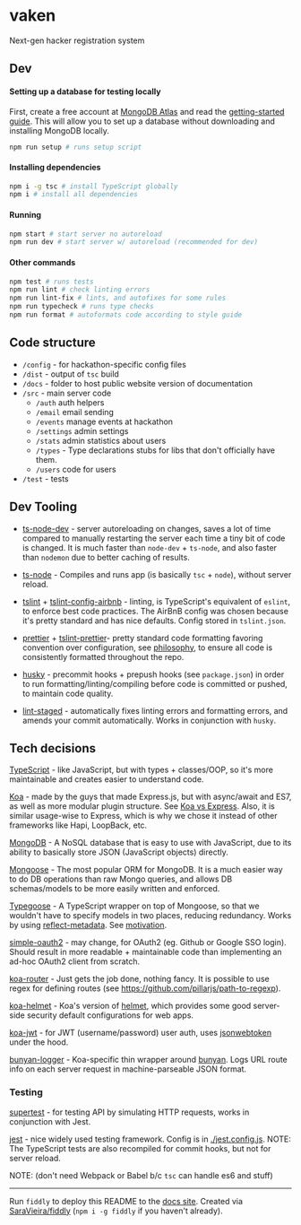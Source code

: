 # vaken
Next-gen hacker registration system


Dev
---

#### Setting up a database for testing locally
First, create a free account at [MongoDB Atlas](https://www.mongodb.com/cloud/atlas) and read the [getting-started guide](https://docs.atlas.mongodb.com/getting-started/). This will allow you to set up a database without downloading and installing MongoDB locally.

```bash
npm run setup # runs setup script
```

#### Installing dependencies
```bash
npm i -g tsc # install TypeScript globally
npm i # install all dependencies
```

#### Running
```bash
npm start # start server no autoreload
npm run dev # start server w/ autoreload (recommended for dev)
```

#### Other commands
```bash
npm test # runs tests
npm run lint # check linting errors
npm run lint-fix # lints, and autofixes for some rules
npm run typecheck # runs type checks
npm run format # autoformats code according to style guide
```

Code structure
---
* `/config` - for hackathon-specific config files
* `/dist` - output of `tsc` build
* `/docs` - folder to host public website version of documentation
* `/src` - main server code
    * `/auth` auth helpers
    * `/email` email sending
    * `/events` manage events at hackathon
    * `/settings` admin settings
    * `/stats` admin statistics about users
    * `/types` - Type declarations stubs for libs that don't officially have them.
    * `/users` code for users
* `/test` - tests


Dev Tooling
---

* [ts-node-dev](https://github.com/whitecolor/ts-node-dev) - server autoreloading on changes, saves a lot of time compared to manually restarting the server each time a tiny bit of code is changed. It is much faster than `node-dev` + `ts-node`, and also faster than `nodemon` due to better caching of results.

* [ts-node](https://github.com/TypeStrong/ts-node) - Compiles and runs app (is basically `tsc` + `node`), without server reload.

* [tslint](https://www.npmjs.com/package/tslint) + [tslint-config-airbnb](https://www.npmjs.com/package/tslint-config-airbnb) - linting, is TypeScript's equivalent of `eslint`, to enforce best code practices. The AirBnB config was chosen because it's pretty standard and has nice defaults. Config stored in `tslint.json`.

* [prettier](https://www.npmjs.com/package/prettier) + [tslint-prettier](https://www.npmjs.com/package/tslint-config-prettier)- pretty standard code formatting favoring convention over configuration, see [philosophy](https://alexjover.com/blog/use-prettier-with-tslint-and-be-happy/), to ensure all code is consistently formatted throughout the repo.


* [husky](https://github.com/typicode/husky) - precommit hooks + prepush hooks (see `package.json`) in order to run formatting/linting/compiling before code is committed or pushed, to maintain code quality.

* [lint-staged](https://www.npmjs.com/package/lint-staged) - automatically fixes linting errors and formatting errors, and amends your commit automatically. Works in conjunction with `husky`.


Tech decisions
---

[TypeScript](https://www.typescriptlang.org/) - like JavaScript, but with types + classes/OOP, so it's more maintainable and creates easier to understand code.

[Koa](https://koajs.com/) - made by the guys that made Express.js, but with async/await and ES7, as well as more modular plugin structure. See [Koa vs Express](https://github.com/koajs/koa/blob/master/docs/koa-vs-express.md). Also, it is similar usage-wise to Express, which is why we chose it instead of other frameworks like Hapi, LoopBack, etc.

[MongoDB](https://www.npmjs.com/package/mongodb) - A NoSQL database that is easy to use with JavaScript, due to its ability to basically store JSON (JavaScript objects) directly.

[Mongoose](https://mongoosejs.com/) - The most popular ORM for MongoDB. It is a much easier way to do DB operations than raw Mongo queries, and allows DB schemas/models to be more easily written and enforced.

[Typegoose](https://github.com/szokodiakos/typegoose) - A TypeScript wrapper on top of Mongoose, so that we wouldn't have to specify models in two places, reducing redundancy. Works by using [reflect-metadata](https://www.npmjs.com/package/reflect-metadata). See [motivation](https://github.com/szokodiakos/typegoose#motivation).

[simple-oauth2](https://www.npmjs.com/package/simple-oauth2) - may change, for OAuth2 (eg. Github or Google SSO login). Should result in more readable + maintainable code than implementing an ad-hoc OAuth2 client from scratch.

[koa-router](https://www.npmjs.com/package/koa-joi-router) - Just gets the job done, nothing fancy. It is possible to use regex for defining routes (see https://github.com/pillarjs/path-to-regexp).

[koa-helmet](https://www.npmjs.com/package/koa-helmet) - Koa's version of [helmet](https://www.npmjs.com/package/helmet), which provides some good server-side security default configurations for web apps.

[koa-jwt](https://www.npmjs.com/package/koa-jwt) - for JWT (username/password) user auth, uses [jsonwebtoken](https://www.npmjs.com/package/jsonwebtoken) under the hood.

[bunyan-logger](https://github.com/koajs/bunyan-logger) - Koa-specific thin wrapper around [bunyan](https://github.com/trentm/node-bunyan). Logs URL route info on each server request in machine-parseable JSON format.


### Testing

[supertest](https://github.com/visionmedia/supertest) - for testing API by simulating HTTP requests, works in conjunction with Jest.

[jest](https://jestjs.io/) - nice widely used testing framework. Config is in [./jest.config.js](./jest.config.js). NOTE: The TypeScript tests are also recompiled for commit hooks, but not for server reload.

NOTE: (don't need Webpack or Babel b/c `tsc` can handle es6 and stuff)



---
Run `fiddly` to deploy this README to the [docs site](https://vandyhacks.github.io/vaken/). Created via [SaraVieira/fiddly](https://github.com/SaraVieira/fiddly) (`npm i -g fiddly` if you haven't already).